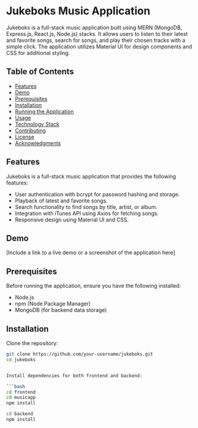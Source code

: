 # Jukeboks Music Application

Jukeboks is a full-stack music application built using MERN (MongoDB, Express.js, React.js, Node.js) stacks. It allows users to listen to their latest and favorite songs, search for songs, and play their chosen tracks with a simple click. The application utilizes Material UI for design components and CSS for additional styling.


## Table of Contents

- [Features](#features)
- [Demo](#demo)
- [Prerequisites](#prerequisites)
- [Installation](#installation)
- [Running the Application](#running-the-application)
- [Usage](#usage)
- [Technology Stack](#technology-stack)
- [Contributing](#contributing)
- [License](#license)
- [Acknowledgments](#acknowledgments)

## Features

Jukeboks is a full-stack music application that provides the following features:

- User authentication with bcrypt for password hashing and storage.
- Playback of latest and favorite songs.
- Search functionality to find songs by title, artist, or album.
- Integration with iTunes API using Axios for fetching songs.
- Responsive design using Material UI and CSS.

## Demo

[Include a link to a live demo or a screenshot of the application here]

## Prerequisites

Before running the application, ensure you have the following installed:

- Node.js
- npm (Node Package Manager)
- MongoDB (for backend data storage)

## Installation

Clone the repository:

```bash
git clone https://github.com/your-username/jukeboks.git
cd jukeboks


Install dependencies for both frontend and backend:

```bash
cd frontend
cd musicapp
npm install

cd backend
npm install

